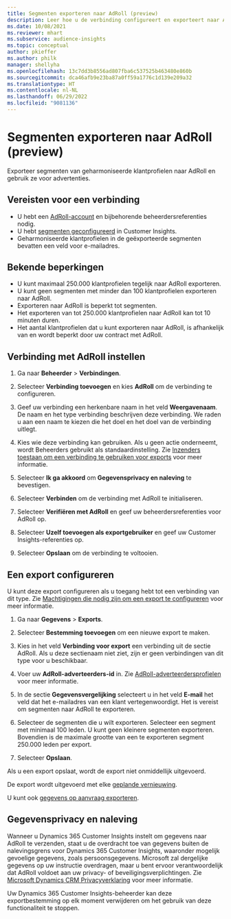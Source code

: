 ```yaml
---
title: Segmenten exporteren naar AdRoll (preview)
description: Leer hoe u de verbinding configureert en exporteert naar AdRoll.
ms.date: 10/08/2021
ms.reviewer: mhart
ms.subservice: audience-insights
ms.topic: conceptual
author: pkieffer
ms.author: philk
manager: shellyha
ms.openlocfilehash: 13c7dd3b8556ad807fba6c537525b463480e860b
ms.sourcegitcommit: dca46afb9e23ba87a0ff59a1776c1d139e209a32
ms.translationtype: HT
ms.contentlocale: nl-NL
ms.lasthandoff: 06/29/2022
ms.locfileid: "9081136"
---
```

# <a name="export-segments-to-adroll-preview"></a>Segmenten exporteren naar AdRoll (preview)

Exporteer segmenten van geharmoniseerde klantprofielen naar AdRoll en gebruik ze voor advertenties. 

## <a name="prerequisites-for-a-connection"></a>Vereisten voor een verbinding

- U hebt een [AdRoll-account](https://www.adroll.com/) en bijbehorende beheerdersreferenties nodig.
- U hebt [segmenten geconfigureerd](segments.md) in Customer Insights.
- Geharmoniseerde klantprofielen in de geëxporteerde segmenten bevatten een veld voor e-mailadres.

## <a name="known-limitations"></a>Bekende beperkingen

- U kunt maximaal 250.000 klantprofielen tegelijk naar AdRoll exporteren.
- U kunt geen segmenten met minder dan 100 klantprofielen exporteren naar AdRoll. 
- Exporteren naar AdRoll is beperkt tot segmenten.
- Het exporteren van tot 250.000 klantprofielen naar AdRoll kan tot 10 minuten duren. 
- Het aantal klantprofielen dat u kunt exporteren naar AdRoll, is afhankelijk van en wordt beperkt door uw contract met AdRoll.

## <a name="set-up-connection-to-adroll"></a>Verbinding met AdRoll instellen

1. Ga naar **Beheerder** > **Verbindingen**.

1. Selecteer **Verbinding toevoegen** en kies **AdRoll** om de verbinding te configureren.

1. Geef uw verbinding een herkenbare naam in het veld **Weergavenaam**. De naam en het type verbinding beschrijven deze verbinding. We raden u aan een naam te kiezen die het doel en het doel van de verbinding uitlegt.

1. Kies wie deze verbinding kan gebruiken. Als u geen actie onderneemt, wordt Beheerders gebruikt als standaardinstelling. Zie [Inzenders toestaan om een verbinding te gebruiken voor exports](connections.md#allow-contributors-to-use-a-connection-for-exports) voor meer informatie.

1. Selecteer **Ik ga akkoord** om **Gegevensprivacy en naleving** te bevestigen.

1. Selecteer **Verbinden** om de verbinding met AdRoll te initialiseren.

1. Selecteer **Verifiëren met AdRoll** en geef uw beheerdersreferenties voor AdRoll op. 

1. Selecteer **Uzelf toevoegen als exportgebruiker** en geef uw Customer Insights-referenties op.

1. Selecteer **Opslaan** om de verbinding te voltooien.

## <a name="configure-an-export"></a>Een export configureren

U kunt deze export configureren als u toegang hebt tot een verbinding van dit type. Zie [Machtigingen die nodig zijn om een export te configureren](export-destinations.md#set-up-a-new-export) voor meer informatie.

1. Ga naar **Gegevens** > **Exports**.

1. Selecteer **Bestemming toevoegen** om een nieuwe export te maken.

1. Kies in het veld **Verbinding voor export** een verbinding uit de sectie AdRoll. Als u deze sectienaam niet ziet, zijn er geen verbindingen van dit type voor u beschikbaar.

1. Voer uw **AdRoll-adverteerders-id** in. Zie [AdRoll-adverteerdersprofielen](https://help.adroll.com/hc/articles/212011838-Advertiser-Profiles) voor meer informatie.

1. In de sectie **Gegevensvergelijking** selecteert u in het veld **E-mail** het veld dat het e-mailadres van een klant vertegenwoordigt. Het is vereist om segmenten naar AdRoll te exporteren.

1. Selecteer de segmenten die u wilt exporteren. Selecteer een segment met minimaal 100 leden. U kunt geen kleinere segmenten exporteren. Bovendien is de maximale grootte van een te exporteren segment 250.000 leden per export. 

1. Selecteer **Opslaan**.

Als u een export opslaat, wordt de export niet onmiddellijk uitgevoerd.

De export wordt uitgevoerd met elke [geplande vernieuwing](system.md#schedule-tab). 

U kunt ook [gegevens op aanvraag exporteren](export-destinations.md#run-exports-on-demand). 


## <a name="data-privacy-and-compliance"></a>Gegevensprivacy en naleving

Wanneer u Dynamics 365 Customer Insights instelt om gegevens naar AdRoll te verzenden, staat u de overdracht toe van gegevens buiten de nalevingsgrens voor Dynamics 365 Customer Insights, waaronder mogelijk gevoelige gegevens, zoals persoonsgegevens. Microsoft zal dergelijke gegevens op uw instructie overdragen, maar u bent ervoor verantwoordelijk dat AdRoll voldoet aan uw privacy- of beveiligingsverplichtingen. Zie [Microsoft Dynamics CRM Privacyverklaring](https://go.microsoft.com/fwlink/?linkid=396732) voor meer informatie.

Uw Dynamics 365 Customer Insights-beheerder kan deze exportbestemming op elk moment verwijderen om het gebruik van deze functionaliteit te stoppen.
